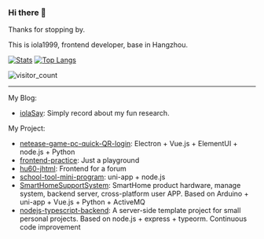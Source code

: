 ### Hi there 👋

Thanks for stopping by.

This is iola1999, frontend developer, base in Hangzhou.

[![Stats](https://github-readme-stats.vercel.app/api?username=iola1999&count_private=true&layout=compact)](https://github.com/anuraghazra/github-readme-stats)
[![Top Langs](https://github-readme-stats.vercel.app/api/top-langs/?username=iola1999&layout=compact)](https://github.com/anuraghazra/github-readme-stats)

![visitor_count](https://visitor-badge.glitch.me/badge?page_id=iola1999.github_visitor_count)

---

My Blog: 
- [iolaSay](https://678234.xyz/): Simply record about my fun research.

My Project:
- [netease-game-pc-quick-QR-login](https://678234.xyz/2020/08/02/netease-game-quick-login/): Electron + Vue.js + ElementUI + node.js + Python
- [frontend-practice](https://github.com/iola1999/frontend-practice): Just a playground
- [hu60-jhtml](https://github.com/iola1999/hu60-jhtml):  Frontend for a forum
- [school-tool-mini-program](https://678234.xyz/2020/04/19/zjut-mp-tool/):  uni-app + node.js
- [SmartHomeSupportSystem](https://github.com/iola1999/store/blob/master/%E6%AF%95%E8%AE%BE-%E7%A7%BB%E9%99%A4%E6%97%A0%E5%85%B3%E5%86%85%E5%AE%B9.docx): SmartHome product hardware, manage system, backend server, cross-platform user APP. Based on Arduino + uni-app + Vue.js + Python + ActiveMQ
- [nodejs-typescript-backend](https://github.com/iola1999/nodejs-typescript-backend):  A server-side template project for small personal projects. Based on node.js + express + typeorm. Continuous code improvement
